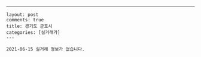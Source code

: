 ---
    layout: post
    comments: true
    title: 경기도 군포시
    categories: [실거래가]
    ---

    2021-06-15 실거래 정보가 없습니다.

    